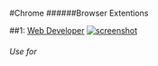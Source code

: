 #Chrome
######Browser Extentions

##1: [Web Developer](https://chrome.google.com/webstore/detail/web-developer/bfbameneiokkgbdmiekhjnmfkcnldhhm) [![screenshot](http://i.imgur.com/2Gc5Nzyt.png)](https://chrome.google.com/webstore/detail/web-developer/bfbameneiokkgbdmiekhjnmfkcnldhhm)

###### Use for 
